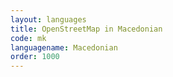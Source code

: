 ```yaml
---
layout: languages
title: OpenStreetMap in Macedonian
code: mk
languagename: Macedonian
order: 1000
---
```

